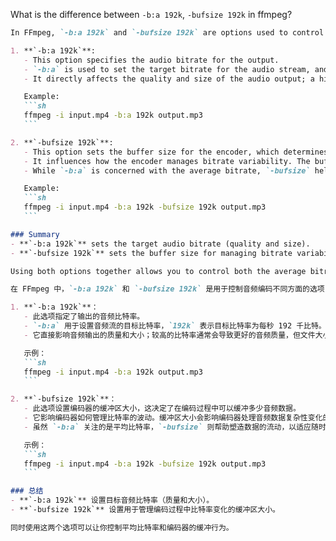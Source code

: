 What is the difference between `-b:a 192k`, `-bufsize 192k` in ffmpeg?

````md
In FFmpeg, `-b:a 192k` and `-bufsize 192k` are options used to control different aspects of audio encoding, and they serve distinct purposes.

1. **`-b:a 192k`**:
   - This option specifies the audio bitrate for the output. 
   - `-b:a` is used to set the target bitrate for the audio stream, and `192k` means a target bitrate of 192 kilobits per second.
   - It directly affects the quality and size of the audio output; a higher bitrate generally results in better audio quality but also a larger file size.

   Example:
   ```sh
   ffmpeg -i input.mp4 -b:a 192k output.mp3
   ```

2. **`-bufsize 192k`**:
   - This option sets the buffer size for the encoder, which determines the amount of audio data that can be buffered during encoding.
   - It influences how the encoder manages bitrate variability. The buffer size can affect things like how well the encoder handles changes in the complexity of the audio data, thus impacting streaming quality and consistency.
   - While `-b:a` is concerned with the average bitrate, `-bufsize` helps shape the flow of data to accommodate that average bitrate over time.

   Example:
   ```sh
   ffmpeg -i input.mp4 -b:a 192k -bufsize 192k output.mp3
   ```

### Summary
- **`-b:a 192k`** sets the target audio bitrate (quality and size).
- **`-bufsize 192k`** sets the buffer size for managing bitrate variability during encoding.

Using both options together allows you to control both the average bitrate and the buffering behavior of the encoder.
````

````md
在 FFmpeg 中，`-b:a 192k` 和 `-bufsize 192k` 是用于控制音频编码不同方面的选项，它们各自有不同的目的。

1. **`-b:a 192k`**：
   - 此选项指定了输出的音频比特率。
   - `-b:a` 用于设置音频流的目标比特率，`192k` 表示目标比特率为每秒 192 千比特。
   - 它直接影响音频输出的质量和大小；较高的比特率通常会导致更好的音频质量，但文件大小也会更大。

   示例：
   ```sh
   ffmpeg -i input.mp4 -b:a 192k output.mp3
   ```

2. **`-bufsize 192k`**：
   - 此选项设置编码器的缓冲区大小，这决定了在编码过程中可以缓冲多少音频数据。
   - 它影响编码器如何管理比特率的波动。缓冲区大小会影响编码器处理音频数据复杂性变化的能力，从而影响流媒体的质量和一致性。
   - 虽然 `-b:a` 关注的是平均比特率，`-bufsize` 则帮助塑造数据的流动，以适应随时间变化的平均比特率。

   示例：
   ```sh
   ffmpeg -i input.mp4 -b:a 192k -bufsize 192k output.mp3
   ```

### 总结
- **`-b:a 192k`** 设置目标音频比特率（质量和大小）。
- **`-bufsize 192k`** 设置用于管理编码过程中比特率变化的缓冲区大小。

同时使用这两个选项可以让你控制平均比特率和编码器的缓冲行为。
````